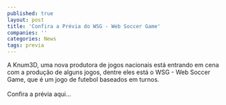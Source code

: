 ```yaml
---
published: true
layout: post
title: 'Confira a Prévia do WSG - Web Soccer Game'
companies: ''
categories: News
tags: previa
---
```

A Knum3D, uma nova produtora de jogos nacionais est&aacute; entrando em cena com a produ&ccedil;&atilde;o de alguns jogos, dentre eles est&aacute; o WSG - Web Soccer Game, que &eacute; um jogo de futebol baseados em turnos.<br /><br />Confira a pr&eacute;via aqui...
